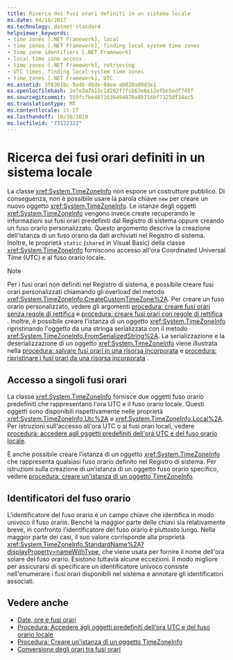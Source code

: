 ```yaml
---
title: Ricerca dei fusi orari definiti in un sistema locale
ms.date: 04/10/2017
ms.technology: dotnet-standard
helpviewer_keywords:
- time zones [.NET Framework], local
- time zones [.NET Framework], finding local system time zones
- time zone identifiers [.NET Framework]
- local time zone access
- time zones [.NET Framework], retrieving
- UTC times, finding local system time zones
- time zones [.NET Framework], UTC
ms.assetid: 3f63b1bc-9a4b-4bde-84ea-ab028a80d3e1
ms.openlocfilehash: 1e7e3a7a11c1d262f7fcb63e6e12efbe5edf745f
ms.sourcegitcommit: 559fcfbe4871636494870a8b716bf7325df34ac5
ms.translationtype: MT
ms.contentlocale: it-IT
ms.lasthandoff: 10/30/2019
ms.locfileid: "73122322"
---
```

# <a name="finding-the-time-zones-defined-on-a-local-system"></a>Ricerca dei fusi orari definiti in un sistema locale

La classe <xref:System.TimeZoneInfo> non espone un costruttore pubblico. Di conseguenza, non è possibile usare la parola chiave `new` per creare un nuovo oggetto <xref:System.TimeZoneInfo>. Le istanze degli oggetti <xref:System.TimeZoneInfo> vengono invece create recuperando le informazioni sui fusi orari predefiniti dal Registro di sistema oppure creando un fuso orario personalizzato. Questo argomento descrive la creazione dell'istanza di un fuso orario da dati archiviati nel Registro di sistema. Inoltre, le proprietà `static` (`shared` in Visual Basic) della classe <xref:System.TimeZoneInfo> forniscono accesso all'ora Coordinated Universal Time (UTC) e al fuso orario locale.

> [!NOTE]
> Per i fusi orari non definiti nel Registro di sistema, è possibile creare fusi orari personalizzati chiamando gli overload del metodo <xref:System.TimeZoneInfo.CreateCustomTimeZone%2A>. Per creare un fuso orario personalizzato, vedere gli argomenti [procedura: creare fusi orari senza regole di rettifica](../../../docs/standard/datetime/create-time-zones-without-adjustment-rules.md) e [procedura: creare fusi orari con regole di rettifica](../../../docs/standard/datetime/create-time-zones-with-adjustment-rules.md) . Inoltre, è possibile creare l'istanza di un oggetto <xref:System.TimeZoneInfo> ripristinando l'oggetto da una stringa serializzata con il metodo <xref:System.TimeZoneInfo.FromSerializedString%2A>. La serializzazione e la deserializzazione di un oggetto <xref:System.TimeZoneInfo> viene illustrata nella [procedura: salvare fusi orari in una risorsa incorporata](../../../docs/standard/datetime/save-time-zones-to-an-embedded-resource.md) e [procedura: ripristinare i fusi orari da una risorsa incorporata](../../../docs/standard/datetime/restore-time-zones-from-an-embedded-resource.md) .

## <a name="accessing-individual-time-zones"></a>Accesso a singoli fusi orari

La classe <xref:System.TimeZoneInfo> fornisce due oggetti fuso orario predefiniti che rappresentano l'ora UTC e il fuso orario locale. Questi oggetti sono disponibili rispettivamente nelle proprietà <xref:System.TimeZoneInfo.Utc%2A> e <xref:System.TimeZoneInfo.Local%2A>. Per istruzioni sull'accesso all'ora UTC o ai fusi orari locali, vedere [procedura: accedere agli oggetti predefiniti dell'ora UTC e del fuso orario locale](../../../docs/standard/datetime/access-utc-and-local.md).

È anche possibile creare l'istanza di un oggetto <xref:System.TimeZoneInfo> che rappresenta qualsiasi fuso orario definito nel Registro di sistema. Per istruzioni sulla creazione di un'istanza di un oggetto fuso orario specifico, vedere [procedura: creare un'istanza di un oggetto TimeZoneInfo](../../../docs/standard/datetime/instantiate-time-zone-info.md).

## <a name="time-zone-identifiers"></a>Identificatori del fuso orario

L'identificatore del fuso orario è un campo chiave che identifica in modo univoco il fuso orario. Benché la maggior parte delle chiavi sia relativamente breve, in confronto l'identificatore del fuso orario è piuttosto lungo. Nella maggior parte dei casi, il suo valore corrisponde alla proprietà <xref:System.TimeZoneInfo.StandardName%2A?displayProperty=nameWithType>, che viene usata per fornire il nome dell'ora solare del fuso orario. Esistono tuttavia alcune eccezioni. Il modo migliore per assicurarsi di specificare un identificatore univoco consiste nell'enumerare i fusi orari disponibili nel sistema e annotare gli identificatori associati.

## <a name="see-also"></a>Vedere anche

- [Date, ore e fusi orari](../../../docs/standard/datetime/index.md)
- [Procedura: Accedere agli oggetti predefiniti dell'ora UTC e del fuso orario locale](../../../docs/standard/datetime/access-utc-and-local.md)
- [Procedura: Creare un'istanza di un oggetto TimeZoneInfo](../../../docs/standard/datetime/instantiate-time-zone-info.md)
- [Conversione degli orari tra fusi orari](../../../docs/standard/datetime/converting-between-time-zones.md)
